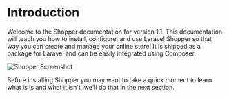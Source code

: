 # Introduction

Welcome to the Shopper documentation for version 1.1. This documentation will teach you how to install, configure, and use Laravel Shopper so that way you can create and manage your online store!
It is shipped as a package for Laravel and can be easily integrated using Composer.

![Shopper Screenshot](https://i.ibb.co/SxWLWn5/shopper-cover.png)

Before installing Shopper you may want to take a quick moment to learn what is is and what it isn't, we'll do that in the next section.

